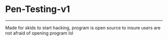 # Pen-Testing-v1

----------------------

Made for skids to start hacking, program is open source to insure users are not afraid of opening program lol 
